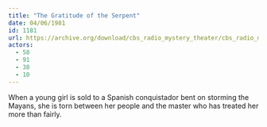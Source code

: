 ```yaml
---
title: "The Gratitude of the Serpent"
date: 04/06/1981
id: 1181
url: https://archive.org/download/cbs_radio_mystery_theater/cbs_radio_mystery_theater-1151-1200.zip/cbs_radio_mystery_theater-1151-1200%2Fcbsrmt_1181_the_gratitude_of_the_serpent.mp3
actors:
  - 58
  - 91
  - 38
  - 10
---
```

When a young girl is sold to a Spanish conquistador bent on storming the Mayans, she is torn between her people and the master who has treated her more than fairly.